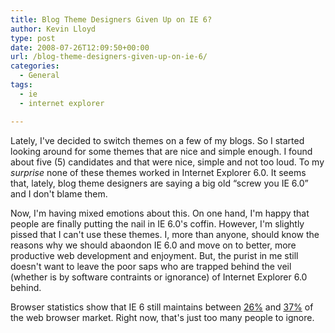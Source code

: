 ```yaml
---
title: Blog Theme Designers Given Up on IE 6?
author: Kevin Lloyd
type: post
date: 2008-07-26T12:09:50+00:00
url: /blog-theme-designers-given-up-on-ie-6/
categories:
  - General
tags:
  - ie
  - internet explorer

---
```

Lately, I've decided to switch themes on a few of my blogs. So I started looking around for some themes that are nice and simple enough. I found about five (5) candidates and that were nice, simple and not too loud. To my _surprise_ none of these themes worked in Internet Explorer 6.0. It seems that, lately, blog theme designers are saying a big old &#8220;screw you IE 6.0&#8221; and I don't blame them.

Now, I'm having mixed emotions about this. On one hand, I'm happy that people are finally putting the nail in IE 6.0's coffin. However, I'm slightly pissed that I can't use these themes. I, more than anyone, should know the reasons why we should abaondon IE 6.0 and move on to better, more productive web development and enjoyment. But, the purist in me still doesn't want to leave the poor saps who are trapped behind the veil (whether is by software contraints or ignorance) of Internet Explorer 6.0 behind.

Browser statistics show that IE 6 still maintains between [26%][1] and [37%][2] of the web browser market. Right now, that's just too many people to ignore.

 [1]: http://www.w3schools.com/browsers/browsers_stats.asp
 [2]: http://www.thecounter.com/stats/2008/July/browser.php
